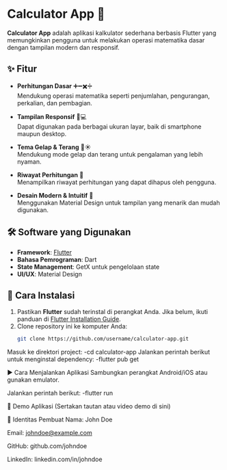 # Calculator App 🧮

**Calculator App** adalah aplikasi kalkulator sederhana berbasis Flutter yang memungkinkan pengguna untuk melakukan operasi matematika dasar dengan tampilan modern dan responsif.

## ✨ Fitur

- **Perhitungan Dasar** ➕➖✖️➗  
  Mendukung operasi matematika seperti penjumlahan, pengurangan, perkalian, dan pembagian.

- **Tampilan Responsif** 📱💻  
  Dapat digunakan pada berbagai ukuran layar, baik di smartphone maupun desktop.

- **Tema Gelap & Terang** 🌙☀️  
  Mendukung mode gelap dan terang untuk pengalaman yang lebih nyaman.

- **Riwayat Perhitungan** 📝  
  Menampilkan riwayat perhitungan yang dapat dihapus oleh pengguna.

- **Desain Modern & Intuitif** 🎨  
  Menggunakan Material Design untuk tampilan yang menarik dan mudah digunakan.

## 🛠️ Software yang Digunakan

- **Framework**: [Flutter](https://flutter.dev)  
- **Bahasa Pemrograman**: Dart  
- **State Management**: GetX untuk pengelolaan state  
- **UI/UX**: Material Design  

## 🚀 Cara Instalasi

1. Pastikan **Flutter** sudah terinstal di perangkat Anda. Jika belum, ikuti panduan di [Flutter Installation Guide](https://docs.flutter.dev/get-started/install).
2. Clone repository ini ke komputer Anda:
   ```sh
   git clone https://github.com/username/calculator-app.git
Masuk ke direktori project:
-cd calculator-app
Jalankan perintah berikut untuk menginstal dependency:
-flutter pub get

▶️ Cara Menjalankan Aplikasi
Sambungkan perangkat Android/iOS atau gunakan emulator.

Jalankan perintah berikut:
-flutter run

🎥 Demo Aplikasi
(Sertakan tautan atau video demo di sini)

👤 Identitas Pembuat
Nama: John Doe

Email: johndoe@example.com

GitHub: github.com/johndoe

LinkedIn: linkedin.com/in/johndoe
